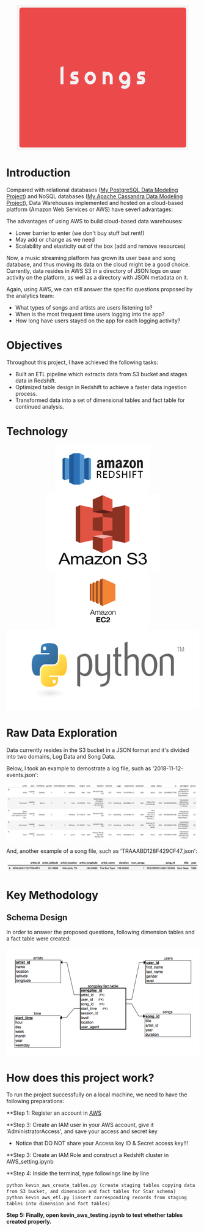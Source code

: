 <p align="middle">
  <img width="450" height="380" src="https://github.com/tsenhungwu/Data-Engineer-Project/blob/master/Isongs/Images/Isongs.png" />
  
# Introduction
Compared with relational databases ([My PostgreSQL Data Modeling Project](https://github.com/tsenhungwu/Data-Engineer-Project/tree/master/Isongs)) and NoSQL databases ([My Apache Cassandra Data Modeling Project](https://github.com/tsenhungwu/Data-Engineer-Project/tree/master/Isongs_Apache_Cassandra)), Data Warehouses implemented and hosted on a cloud-based platform (Amazon Web Services or AWS) have severl advantages:

The advantages of using AWS to build cloud-based data warehouses:
  - Lower barrier to enter (we don't buy stuff but rent!)
  - May add or change as we need
  - Scalability and elasticity out of the box (add and remove resources)


Now, a music streaming platform has grown its user base and song database, and thus moving its data on the cloud might be a good choice. Currently, data resides in AWS S3 in a directory of JSON logs on user activity on the platform, as well as a directory with JSON metadata on it.

Again, using AWS, we can still answer the specific questions proposed by the analytics team:  
  - What types of songs and artists are users listening to?
  - When is the most frequent time users logging into the app?
  - How long have users stayed on the app for each logging activity?

# Objectives
Throughout this project, I have achieved the following tasks:

- Built an ETL pipeline which extracts data from S3 bucket and stages data in Redshift.
- Optimized table design in Redshift to achieve a faster data ingestion process.
- Transformed data into a set of dimensional tables and fact table for continued analysis.


# Technology
<p align="middle">
  <img height="125" width="250" src="https://github.com/tsenhungwu/Data-Engineer-Project/blob/master/Isongs_AWS/Images/aws_redshift.png"/>
  <img height="200" width="300" src="https://github.com/tsenhungwu/Data-Engineer-Project/blob/master/Isongs_AWS/Images/aws_s3.png"/>
  <img height="150" width="250" src="https://github.com/tsenhungwu/Data-Engineer-Project/blob/master/Isongs_AWS/Images/aws_ec2.png"/>
  <img height="210" width="510" src="https://github.com/tsenhungwu/Data-Engineer-Project/blob/master/Isongs/Images/Python.png" />
</p>


# Raw Data Exploration
Data currently resides in the S3 bucket in a JSON format and it's divided into two domains, Log Data and Song Data.


Below, I took an example to demostrate a log file, such as '2018-11-12-events.json':

<img src="https://github.com/tsenhungwu/Data-Engineer-Project/blob/master/Isongs_AWS/Images/log-data.png"/> 

And, another example of a song file, such as 'TRAAABD128F429CF47.json':

<img src="https://github.com/tsenhungwu/Data-Engineer-Project/blob/master/Isongs/Images/song_data.png"/> 


# Key Methodology

## Schema Design

In order to answer the proposed questions, following dimension tables and a fact table were created: 

<p align="center">
  <img src="https://github.com/tsenhungwu/Data-Engineer-Project/blob/master/Isongs/Images/ERD.png"/>
</p>


# How does this project work?
To run the project successfully on a local machine, we need to have the following preparations:

**Step 1: Register an account in [AWS](https://aws.amazon.com/#)

**Step 3: Create an IAM user in your AWS account, give it 'AdministratorAccess', and save your access and secret key
- Notice that DO NOT share your Access key ID & Secret access key!!!

**Step 3: Create an IAM Role and construct a Redshift cluster in AWS_setting.ipynb 

**Step 4: Inside the terminal, type followings line by line 
```
python kevin_aws_create_tables.py (create staging tables copying data from S3 bucket, and dimension and fact tables for Star schema)
python kevin_aws_etl.py (insert corresponding records from staging tables into dimension and fact tables)
```

**Step 5: Finally, open kevin_aws_testing.ipynb to test whether tables created properly.**


